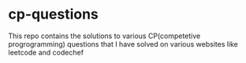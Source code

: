 # cp-questions
This repo contains the solutions to various CP(competetive progrogramming) questions that I have solved on various websites like leetcode and codechef
